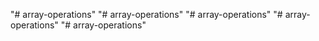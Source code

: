 "# array-operations" 
"# array-operations" 
"# array-operations" 
"# array-operations" 
"# array-operations" 
